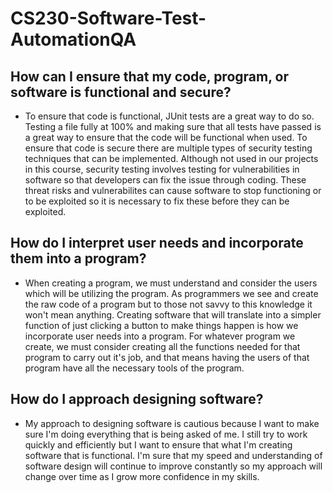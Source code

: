 # CS230-Software-Test-AutomationQA

## How can I ensure that my code, program, or software is functional and secure?
- To ensure that code is functional, JUnit tests are a great way to do so. Testing a file fully at 100% and making sure that all tests have passed is a great way to ensure that the code will be functional when used. To ensure that code is secure there are multiple types of security testing techniques that can be implemented. Although not used in our projects in this course, security testing involves testing for vulnerabilities in software so that developers can fix the issue through coding. These threat risks and vulnerabilites can cause software to stop functioning or to be exploited so it is necessary to fix these before they can be exploited. 

## How do I interpret user needs and incorporate them into a program?
- When creating a program, we must understand and consider the users which will be utilizing the program. As programmers we see and create the raw code of a program but to those not savvy to this knowledge it won't mean anything. Creating software that will translate into a simpler function of just clicking a button to make things happen is how we incorporate user needs into a program. For whatever program we create, we must consider creating all the functions needed for that program to carry out it's job, and that means having the users of that program have all the necessary tools of the program. 

## How do I approach designing software?
- My approach to designing software is cautious because I want to make sure I'm doing everything that is being asked of me. I still try to work quickly and efficiently but I want to ensure that what I'm creating software that is functional. I'm sure that my speed and understanding of software design will continue to improve constantly so my approach will change over time as I grow more confidence in my skills. 
